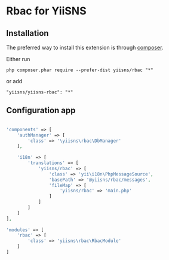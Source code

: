 Rbac for YiiSNS
===================================

Installation
------------

The preferred way to install this extension is through [composer](http://getcomposer.org/download/).

Either run

```
php composer.phar require --prefer-dist yiisns/rbac "*"
```

or add

```
"yiisns/yiisns-rbac": "*"
```

Configuration app
----------

```php

'components' => [
    'authManager' => [
        'class' => '\yiisns\rbac\DbManager'
    ],
        
    'i18n' => [
        'translations' => [
            'yiisns/rbac' => [
                'class' => 'yii\i18n\PhpMessageSource',
                'basePath' => '@yiisns/rbac/messages',
                'fileMap' => [
                    'yiisns/rbac' => 'main.php'
                ]
            ]
        ]
    ]
],
    
'modules' => [
    'rbac' => [
        'class' => 'yiisns\rbac\RbacModule'
    ]
]

```